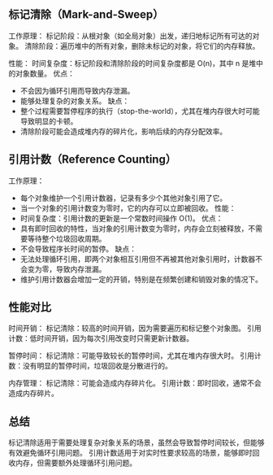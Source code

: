 ## 标记清除（Mark-and-Sweep）
工作原理：
标记阶段：从根对象（如全局对象）出发，递归地标记所有可达的对象。
清除阶段：遍历堆中的所有对象，删除未标记的对象，将它们的内存释放。

性能：
时间复杂度：标记阶段和清除阶段的时间复杂度都是 O(n)，其中 n 是堆中的对象数量。
优点：
- 不会因为循环引用而导致内存泄漏。
- 能够处理复杂的对象关系。
缺点：
- 整个过程需要暂停程序的执行（stop-the-world），尤其在堆内存很大时可能导致明显的卡顿。
- 清除阶段可能会造成堆内存的碎片化，影响后续的内存分配效率。

## 引用计数（Reference Counting）
工作原理：
- 每个对象维护一个引用计数器，记录有多少个其他对象引用了它。
- 当一个对象的引用计数变为零时，它的内存可以立即被回收。
性能：
- 时间复杂度：引用计数的更新是一个常数时间操作 O(1)。
优点：
- 具有即时回收的特性，当对象的引用计数变为零时，内存会立刻被释放，不需要等待整个垃圾回收周期。
- 不会导致程序长时间的暂停。
缺点：
- 无法处理循环引用，即两个对象相互引用但不再被其他对象引用时，计数器不会变为零，导致内存泄漏。
- 维护引用计数器会增加一定的开销，特别是在频繁创建和销毁对象的情况下。

## 性能对比
时间开销：
标记清除：较高的时间开销，因为需要遍历和标记整个对象图。
引用计数：低时间开销，因为每次引用改变时只需更新计数器。

暂停时间：
标记清除：可能导致较长的暂停时间，尤其在堆内存很大时。
引用计数：没有明显的暂停时间，垃圾回收是分散进行的。

内存管理：
标记清除：可能会造成内存碎片化。
引用计数：即时回收，通常不会造成内存碎片。

## 总结
标记清除适用于需要处理复杂对象关系的场景，虽然会导致暂停时间较长，但能够有效避免循环引用问题。
引用计数适用于对实时性要求较高的场景，能够即时回收内存，但需要额外处理循环引用问题。